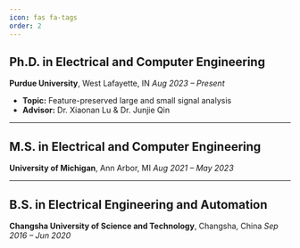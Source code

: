 ```yaml
---
icon: fas fa-tags
order: 2
---
```

## Ph.D. in Electrical and Computer Engineering
**Purdue University**, West Lafayette, IN
*Aug 2023 – Present*

* **Topic:** Feature-preserved large and small signal analysis 
* **Advisor:** Dr. Xiaonan Lu & Dr. Junjie Qin

---

## M.S. in Electrical and Computer Engineering 
**University of Michigan**, Ann Arbor, MI
*Aug 2021 – May 2023*

---

## B.S. in Electrical Engineering and Automation
**Changsha University of Science and Technology**, Changsha, China
*Sep 2016 – Jun 2020*
